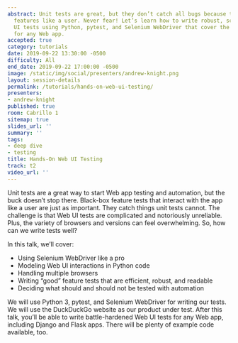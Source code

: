 ```yaml
---
abstract: Unit tests are great, but they don’t catch all bugs because they don’t test
  features like a user. Never fear! Let’s learn how to write robust, scalable Web
  UI tests using Python, pytest, and Selenium WebDriver that cover the full stack
  for any Web app.
accepted: true
category: tutorials
date: 2019-09-22 13:30:00 -0500
difficulty: All
end_date: 2019-09-22 17:00:00 -0500
image: /static/img/social/presenters/andrew-knight.png
layout: session-details
permalink: /tutorials/hands-on-web-ui-testing/
presenters:
- andrew-knight
published: true
room: Cabrillo 1
sitemap: true
slides_url: ''
summary: ''
tags:
- deep dive
- testing
title: Hands-On Web UI Testing
track: t2
video_url: ''
---
```


Unit tests are a great way to start Web app testing and automation, but the buck doesn’t stop there. Black-box feature tests that interact with the app like a user are just as important. They catch things unit tests cannot. The challenge is that Web UI tests are complicated and notoriously unreliable. Plus, the variety of browsers and versions can feel overwhelming. So, how can we write tests well?

In this talk, we’ll cover:

* Using Selenium WebDriver like a pro
* Modeling Web UI interactions in Python code
* Handling multiple browsers
* Writing “good” feature tests that are efficient, robust, and readable
* Deciding what should and should not be tested with automation

We will use Python 3, pytest, and Selenium WebDriver for writing our tests. We will use the DuckDuckGo website as our product under test. After this talk, you’ll be able to write battle-hardened Web UI tests for any Web app, including Django and Flask apps. There will be plenty of example code available, too.